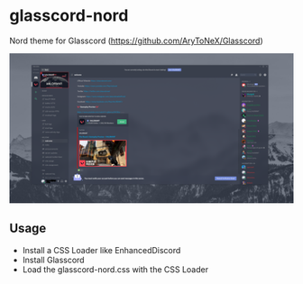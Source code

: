 # glasscord-nord
Nord theme for Glasscord (https://github.com/AryToNeX/Glasscord)

![screenshot](https://github.com/trevarj/glasscord-nord/blob/master/image.PNG "glasscord-nord")

## Usage
- Install a CSS Loader like EnhancedDiscord
- Install Glasscord
- Load the glasscord-nord.css with the CSS Loader


